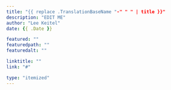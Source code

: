 ```yaml
---
title: "{{ replace .TranslationBaseName "-" " " | title }}"
description: "EDIT ME"
author: "Lee Keitel"
date: {{ .Date }}

featured: ""
featuredpath: ""
featuredalt: ""

linktitle: ""
link: "#"

type: "itemized"
---
```

